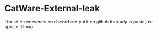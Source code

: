 # CatWare-External-leak
I found it somewhere on discord and put it on github its ready to paste just update it lmao 
